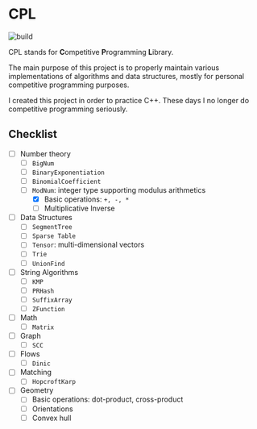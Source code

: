 # CPL

![build](https://github.com/nathan-wien/cpl/actions/workflows/test.yml/badge.svg)

CPL stands for **C**ompetitive **P**rogramming **L**ibrary.

The main purpose of this project is to properly maintain various implementations of algorithms and data structures, mostly for personal competitive programming purposes.

I created this project in order to practice C++. These days I no longer do competitive programming seriously.


## Checklist

- [ ] Number theory
  - [ ] `BigNum`
  - [ ] `BinaryExponentiation`
  - [ ] `BinomialCoefficient`
  - [ ] `ModNum`: integer type supporting modulus arithmetics
    - [x] Basic operations: `+, -, *`
    - [ ] Multiplicative Inverse
- [ ] Data Structures
  - [ ] `SegmentTree`
  - [ ] `Sparse Table`
  - [ ] `Tensor`: multi-dimensional vectors
  - [ ] `Trie`
  - [ ] `UnionFind`
- [ ] String Algorithms
  - [ ] `KMP`
  - [ ] `PRHash`
  - [ ] `SuffixArray`
  - [ ] `ZFunction`
- [ ] Math
  - [ ] `Matrix`
- [ ] Graph
  - [ ] `SCC`
- [ ] Flows
  - [ ] `Dinic`
- [ ] Matching
  - [ ] `HopcroftKarp`
- [ ] Geometry
  - [ ] Basic operations: dot-product, cross-product
  - [ ] Orientations
  - [ ] Convex hull

